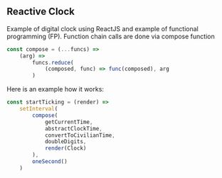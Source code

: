 ## Reactive Clock

Example of digital clock using ReactJS and example of functional programming (FP). Function chain calls are done via compose function

```javascript
const compose = (...funcs) =>
    (arg) =>
        funcs.reduce(
            (composed, func) => func(composed), arg
        )
```

Here is an example how it works:

```javascript
const startTicking = (render) =>
    setInterval(
        compose(
            getCurrentTime,
            abstractClockTime,
            convertToCivilianTime,
            doubleDigits,
            render(Clock)
        ),
        oneSecond()
    )
```